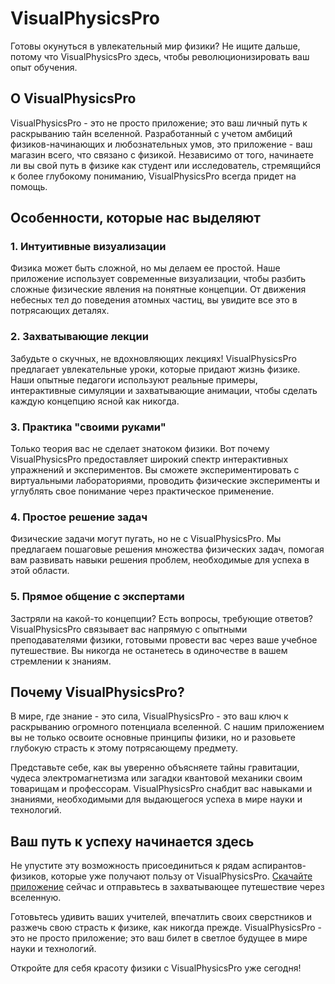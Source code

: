 # VisualPhysicsPro

Готовы окунуться в увлекательный мир физики? Не ищите дальше, потому что VisualPhysicsPro здесь, чтобы революционизировать ваш опыт обучения.

## О VisualPhysicsPro

VisualPhysicsPro - это не просто приложение; это ваш личный путь к раскрыванию тайн вселенной. Разработанный с учетом амбиций физиков-начинающих и любознательных умов, это приложение - ваш магазин всего, что связано с физикой. Независимо от того, начинаете ли вы свой путь в физике как студент или исследователь, стремящийся к более глубокому пониманию, VisualPhysicsPro всегда придет на помощь.

## Особенности, которые нас выделяют

### 1. Интуитивные визуализации
Физика может быть сложной, но мы делаем ее простой. Наше приложение использует современные визуализации, чтобы разбить сложные физические явления на понятные концепции. От движения небесных тел до поведения атомных частиц, вы увидите все это в потрясающих деталях.

### 2. Захватывающие лекции
Забудьте о скучных, не вдохновляющих лекциях! VisualPhysicsPro предлагает увлекательные уроки, которые придают жизнь физике. Наши опытные педагоги используют реальные примеры, интерактивные симуляции и захватывающие анимации, чтобы сделать каждую концепцию ясной как никогда.

### 3. Практика "своими руками"
Только теория вас не сделает знатоком физики. Вот почему VisualPhysicsPro предоставляет широкий спектр интерактивных упражнений и экспериментов. Вы сможете экспериментировать с виртуальными лабораториями, проводить физические эксперименты и углублять свое понимание через практическое применение.

### 4. Простое решение задач
Физические задачи могут пугать, но не с VisualPhysicsPro. Мы предлагаем пошаговые решения множества физических задач, помогая вам развивать навыки решения проблем, необходимые для успеха в этой области.

### 5. Прямое общение с экспертами
Застряли на какой-то концепции? Есть вопросы, требующие ответов? VisualPhysicsPro связывает вас напрямую с опытными преподавателями физики, готовыми провести вас через ваше учебное путешествие. Вы никогда не останетесь в одиночестве в вашем стремлении к знаниям.

## Почему VisualPhysicsPro?

В мире, где знание - это сила, VisualPhysicsPro - это ваш ключ к раскрыванию огромного потенциала вселенной. С нашим приложением вы не только освоите основные принципы физики, но и разовьете глубокую страсть к этому потрясающему предмету.

Представьте себе, как вы уверенно объясняете тайны гравитации, чудеса электромагнетизма или загадки квантовой механики своим товарищам и профессорам. VisualPhysicsPro снабдит вас навыками и знаниями, необходимыми для выдающегося успеха в мире науки и технологий.

## Ваш путь к успеху начинается здесь

Не упустите эту возможность присоединиться к рядам аспирантов-физиков, которые уже получают пользу от VisualPhysicsPro. [Скачайте приложение](https://clck.ru/35XdGm) сейчас и отправьтесь в захватывающее путешествие через вселенную.

Готовьтесь удивить ваших учителей, впечатлить своих сверстников и разжечь свою страсть к физике, как никогда прежде. VisualPhysicsPro - это не просто приложение; это ваш билет в светлое будущее в мире науки и технологий.

Откройте для себя красоту физики с VisualPhysicsPro уже сегодня!
